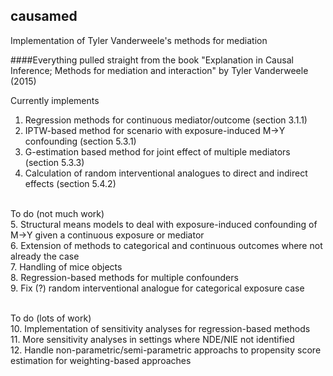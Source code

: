 ## causamed
Implementation of Tyler Vanderweele's methods for mediation

####Everything pulled straight from the book "Explanation in Causal Inference; Methods for mediation and interaction" by Tyler Vanderweele (2015)

Currently implements <br>
1. Regression methods for continuous mediator/outcome (section 3.1.1) <br>
2. IPTW-based method for scenario with exposure-induced M->Y confounding (section 5.3.1) <br>
3. G-estimation based method for joint effect of multiple mediators (section 5.3.3) <br>
4. Calculation of random interventional analogues to direct and indirect effects (section 5.4.2) <br> <br>

To do (not much work) <br>
5. Structural means models to deal with exposure-induced confounding of M->Y given a continuous exposure or mediator <br>
6. Extension of methods to categorical and continuous outcomes where not already the case <br>
7. Handling of mice objects <br>
8. Regression-based methods for multiple confounders <br>
9. Fix (?) random interventional analogue for categorical exposure case <br> <br>

To do (lots of work) <br> 
10. Implementation of sensitivity analyses for regression-based methods <br>
11. More sensitivity analyses in settings where NDE/NIE not identified <br>
12. Handle non-parametric/semi-parametric approachs to propensity score estimation for weighting-based approaches <br>

